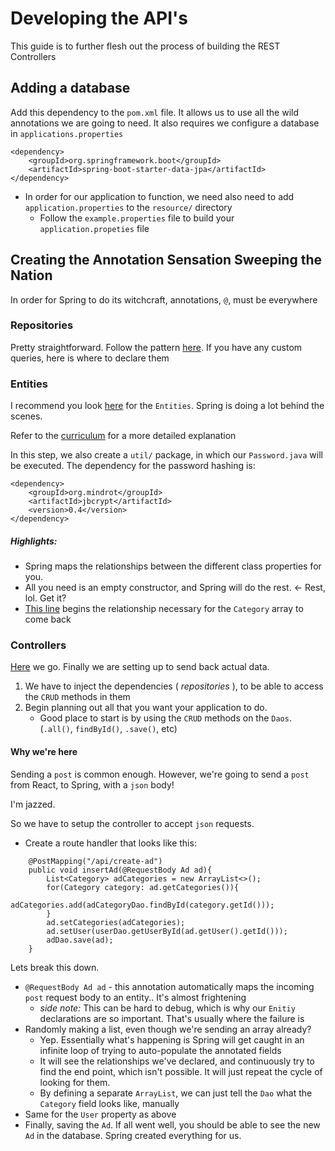 # Developing the API's
This guide is to further flesh out the process of building the REST Controllers

## Adding a database
Add this dependency to the `pom.xml` file. It allows us to use all the wild annotations we are going to need. It also requires we configure a database in `applications.properties`

```
<dependency>
    <groupId>org.springframework.boot</groupId>
    <artifactId>spring-boot-starter-data-jpa</artifactId>
</dependency>
```

- In order for our application to function, we need also need to add `application.properties` to the `resource/` directory
    - Follow the `example.properties` file to build your `application.propeties` file    

## Creating the Annotation Sensation Sweeping the Nation
In order for Spring to do its witchcraft, annotations, `@`, must be everywhere

### Repositories
Pretty straightforward. Follow the pattern [here](https://github.com/caldwell619/react-spring/tree/completed/src/main/java/com/reactspring/Repositories). If you have any custom queries, here is where to declare them

### Entities
I recommend you look [here](https://github.com/caldwell619/react-spring/blob/completed/src/main/java/com/reactspring/Models) for the `Entities`. Spring is doing a lot behind the scenes. 
<br>

Refer to the [curriculum](https://java.codeup.com/spring/fundamentals/repositories/) for a more detailed explanation
<br>

In this step, we also create a `util/` package, in which our `Password.java` will be executed. The dependency for the password hashing is:
```$xslt
<dependency>
    <groupId>org.mindrot</groupId>
    <artifactId>jbcrypt</artifactId>
    <version>0.4</version>
</dependency>
``` 

##### Highlights:
- Spring maps the relationships between the different class properties for you. 
- All you need is an empty constructor, and Spring will do the rest. <- Rest, lol. Get it?
- [This line](https://github.com/caldwell619/react-spring/blob/aedce23742f7721d09969b180f07acd9924feb78/src/main/java/com/reactspring/Models/Ad.java#L21) begins the relationship necessary for the `Category` array to come back

### Controllers
[Here](https://github.com/caldwell619/react-spring/blob/completed/src/main/java/com/reactspring/Controllers/AdsController.java) we go. Finally we are setting up to send back actual data.
<br>

1. We have to inject the dependencies ( _repositories_ ), to be able to access the `CRUD` methods in them
2. Begin planning out all that you want your application to do.
    - Good place to start is by using the `CRUD` methods on the `Daos`. (`.all()`, `findById()`, `.save()`, etc)

#### Why we're here
Sending a `post` is common enough. However, we're going to send a `post` from React, to Spring, with a `json` body!
 
I'm jazzed.

So we have to setup the controller to accept `json` requests.
- Create a route handler that looks like this:
```$xslt
    @PostMapping("/api/create-ad")
    public void insertAd(@RequestBody Ad ad){
        List<Category> adCategories = new ArrayList<>();
        for(Category category: ad.getCategories()){
            adCategories.add(adCategoryDao.findById(category.getId()));
        }
        ad.setCategories(adCategories);
        ad.setUser(userDao.getUserById(ad.getUser().getId()));
        adDao.save(ad);
    }
```

Lets break this down.
- `@RequestBody Ad ad` - this annotation automatically maps the incoming `post` request body to an entity.. It's almost frightening
    - _side note:_ This can be hard to debug, which is why our `Enitiy` declarations are so important. That's usually where the failure is 
- Randomly making a list, even though we're sending an array already? 
    - Yep. Essentially what's happening is Spring will get caught in an infinite loop of trying to auto-populate the annotated fields
    - It will see the relationships we've declared, and continuously try to find the end point, which isn't possible. It will just repeat the cycle of looking for them.
    - By defining a separate `ArrayList`, we can just tell the `Dao` what the `Category` field looks like, manually
- Same for the `User` property as above
- Finally, saving the `Ad`. If all went well, you should be able to see the new `Ad` in the database. Spring created everything for us.
